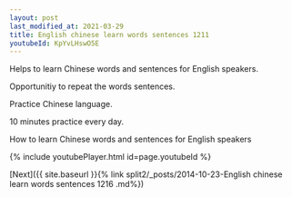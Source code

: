 ```yaml
---
layout: post
last_modified_at: 2021-03-29
title: English chinese learn words sentences 1211 
youtubeId: KpYvLHswO5E
---
```

 
 
Helps to learn Chinese words and sentences for English speakers.

Opportunitiy to repeat the words sentences. 

Practice Chinese language. 
 
10 minutes practice every day. 
 
How to learn Chinese words and sentences for English speakers 
 
{% include youtubePlayer.html id=page.youtubeId %}
 
 
[Next]({{ site.baseurl }}{% link  split2/_posts/2014-10-23-English chinese learn words sentences 1216 .md%})
 

